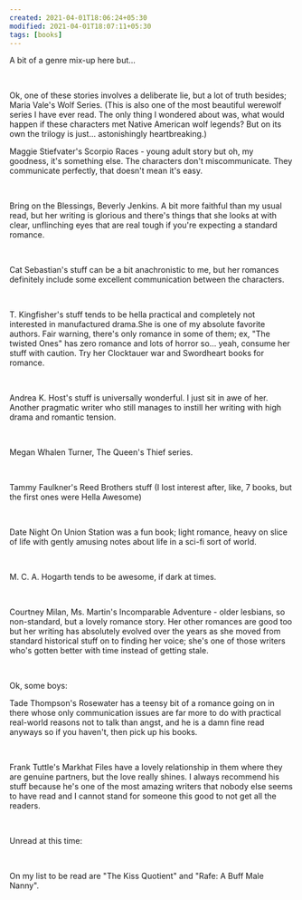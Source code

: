 ```yaml
---
created: 2021-04-01T18:06:24+05:30
modified: 2021-04-01T18:07:11+05:30
tags: [books]
---
```


 A bit of a genre mix-up here but...

&#x200B;

Ok, one of these stories involves a deliberate lie, but a lot of truth besides; Maria Vale's Wolf Series. (This is also one of the most beautiful werewolf series I have ever read. The only thing I wondered about was, what would happen if these characters met Native American wolf legends? But on its own the trilogy is just... astonishingly heartbreaking.)

Maggie Stiefvater's Scorpio Races - young adult story but oh, my goodness, it's something else. The characters don't miscommunicate. They communicate perfectly, that doesn't mean it's easy.

&#x200B;

Bring on the Blessings, Beverly Jenkins. A bit more faithful than my usual read, but her writing is glorious and there's things that she looks at with clear, unflinching eyes that are real tough if you're expecting a standard romance.

&#x200B;

Cat Sebastian's stuff can be a bit anachronistic to me, but her romances definitely  include some excellent communication between the characters.

&#x200B;

T. Kingfisher's stuff tends to be hella practical and completely not interested in manufactured drama.She is one of my absolute favorite authors. Fair warning, there's only romance in some of them; ex, "The twisted Ones" has zero romance and lots of horror so... yeah, consume her stuff with caution. Try her Clocktauer war and Swordheart books for romance.

&#x200B;

Andrea K. Host's stuff is universally wonderful. I just sit in awe of her. Another pragmatic writer who still manages to instill her writing with high drama and romantic tension.

&#x200B;

Megan Whalen Turner, The Queen's Thief series.

&#x200B;

Tammy Faulkner's Reed Brothers stuff (I lost interest after, like, 7 books, but the first ones were Hella Awesome)

&#x200B;

Date Night On Union Station was a fun book; light romance, heavy on slice of life with gently amusing notes about life in a sci-fi sort of world.

&#x200B;

M. C. A. Hogarth tends to be awesome, if dark at times.

&#x200B;

Courtney Milan, Ms. Martin's Incomparable Adventure - older lesbians, so non-standard, but a lovely romance story. Her other romances are good too but her writing has absolutely evolved over the years as she moved from standard historical stuff on to finding her voice; she's one of those writers who's gotten better with time instead of getting stale.

&#x200B;

Ok, some boys:

Tade Thompson's Rosewater has a teensy bit of a romance going on in there whose only communication issues are far more to do with practical real-world reasons not to talk than angst, and he is a damn fine read anyways so if you haven't, then pick up his books.

&#x200B;

Frank Tuttle's Markhat Files have a lovely relationship in them where they are genuine partners, but the love really shines. I always recommend his stuff because he's one of the most amazing writers that nobody else seems to have read and I cannot stand for someone this good to not get all the readers.

&#x200B;

Unread at this time:

&#x200B;

On my list to be read are "The Kiss Quotient" and "Rafe: A Buff Male Nanny". 
